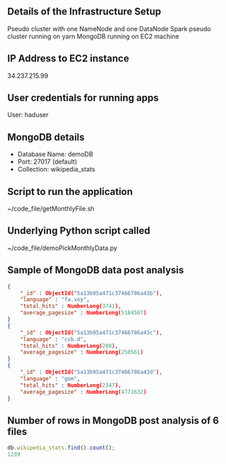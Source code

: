 ## Details of the Infrastructure Setup
Pseudo cluster with one NameNode and one DataNode
Spark pseudo cluster running on yarn
MongoDB running on EC2 machine

## IP Address to EC2 instance
34.237.215.99

## User credentials for running apps
User: haduser

## MongoDB details
* Database Name:  demoDB
* Port:           27017 (default)
* Collection:     wikipedia_stats

## Script to run the application
~/code_file/getMonthlyFile.sh

## Underlying Python script called
~/code_file/demoPickMonthlyData.py

## Sample of MongoDB data post analysis
```json
{
	"_id" : ObjectId("5a13b95a471c37466786a43b"),
	"language" : "fa.voy",
	"total_hits" : NumberLong(3741),
	"average_pagesize" : NumberLong(5184507)
}
{
	"_id" : ObjectId("5a13b95a471c37466786a43c"),
	"language" : "csb.d",
	"total_hits" : NumberLong(208),
	"average_pagesize" : NumberLong(250561)
}
{
	"_id" : ObjectId("5a13b95a471c37466786a43d"),
	"language" : "gom",
	"total_hits" : NumberLong(2347),
	"average_pagesize" : NumberLong(4771632)
}
```
## Number of rows in MongoDB post analysis of 6 files
```javascript
db.wikipedia_stats.find().count();
1239
```

